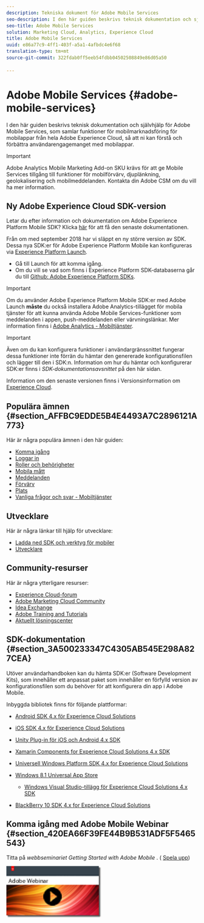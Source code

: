 ```yaml
---
description: Tekniska dokument för Adobe Mobile Services
seo-description: I den här guiden beskrivs teknisk dokumentation och självhjälp för Adobe Mobile Services, som samlar funktioner för mobilmarknadsföring för mobilappar från hela Adobe Experience Cloud, så att ni kan förstå och förbättra användarengagemanget med mobilappar.
seo-title: Adobe Mobile Services
solution: Marketing Cloud, Analytics, Experience Cloud
title: Adobe Mobile Services
uuid: e86a77c9-4ff1-403f-a5a1-4afbdc4e6f68
translation-type: tm+mt
source-git-commit: 322fdab0ff5eeb54fdbb04502508849e86d05a50

---
```



# Adobe Mobile Services {#adobe-mobile-services}

I den här guiden beskrivs teknisk dokumentation och självhjälp för Adobe Mobile Services, som samlar funktioner för mobilmarknadsföring för mobilappar från hela Adobe Experience Cloud, så att ni kan förstå och förbättra användarengagemanget med mobilappar.

>[!IMPORTANT]
>
>Adobe Analytics Mobile Marketing Add-on SKU krävs för att ge Mobile Services tillgång till funktioner för mobilförvärv, djuplänkning, geolokalisering och mobilmeddelanden. Kontakta din Adobe CSM om du vill ha mer information.

## Ny Adobe Experience Cloud SDK-version

Letar du efter information och dokumentation om Adobe Experience Platform Mobile SDK? Klicka [här](https://aep-sdks.gitbook.io/docs/) för att få den senaste dokumentationen.

Från om med september 2018 har vi släppt en ny större version av SDK. Dessa nya SDK:er för Adobe Experience Platform Mobile kan konfigureras via [Experience Platform Launch](https://www.adobe.com/experience-platform/launch.html).

* Gå till Launch för att komma igång.
* Om du vill se vad som finns i Experience Platform SDK-databaserna går du till [Github: Adobe Experience Platform SDKs](https://github.com/Adobe-Marketing-Cloud/acp-sdks).

>[!IMPORTANT]
>
> Om du använder Adobe Experience Platform Mobile SDK:er med Adobe Launch **måste** du också installera Adobe Analytics-tillägget för mobila tjänster för att kunna använda Adobe Mobile Services-funktioner som meddelanden i appen, push-meddelanden eller värvningslänkar. Mer information finns i [Adobe Analytics - Mobiltjänster](https://aep-sdks.gitbook.io/docs/using-mobile-extensions/adobe-analytics-mobile-services).

>[!IMPORTANT]
>
>Även om du kan konfigurera funktioner i användargränssnittet fungerar dessa funktioner inte förrän du hämtar den genererade konfigurationsfilen och lägger till den i SDK:n. Information om hur du hämtar och konfigurerar SDK:er finns i *SDK-dokumentationsavsnittet* på den här sidan.

Information om den senaste versionen finns i Versionsinformation om [Experience Cloud](https://docs.adobe.com/content/help/en/release-notes/experience-cloud/current.html).

## Populära ämnen {#section_AFFBC9EDDE5B4E4493A7C2896121A773}

Här är några populära ämnen i den här guiden:

* [Komma igång](/help/using/gs/gs.md)
* [Loggar in](/help/using/gs/gs-signin.md)
* [Roller och behörigheter](/help/using/gs/c-mob-roles-and-permissions.md)
* [Mobila mått](/help/using/gs/metrics/metrics.md)
* [Meddelanden](/help/using/in-app-messaging/in-app-messaging.md)
* [Förvärv](/help/using/acquisition-main/acquisition-main.md)
* [Plats](/help/using/location/c-location-overview.md)
* [Vanliga frågor och svar - Mobiltjänster](/help/using/faq-mobile.md)

## Utvecklare

Här är några länkar till hjälp för utvecklare:

* [Ladda ned SDK och verktyg för mobiler](/help/using/c-manage-app-settings/c-mob-confg-app/t-config-analytics/download-sdk.md)
* [Utvecklare](https://docs.adobe.com/content/help/en/analytics/implementation/home.html)

## Community-resurser

Här är några ytterligare resurser:

* [Experience Cloud-forum](https://forums.adobe.com/community/experience-cloud)
* [Adobe Marketing Cloud Community](https://helpx.adobe.com/marketing-cloud.html?promoid=KAWSE)
* [Idea Exchange](https://forums.adobe.com/community/experience-cloud/analytics-cloud/analytics)
* [Adobe Training and Tutorials](https://helpx.adobe.com/learning.html?promoid=KAUDK)
* [Aktuellt lösningscenter](https://www.adobe.com/marketing-cloud.html)

## SDK-dokumentation {#section_3A500233347C4305AB545E298A827CEA}

Utöver användarhandboken kan du hämta SDK:er (Software Development Kits), som innehåller ett anpassat paket som innehåller en förfylld version av konfigurationsfilen som du behöver för att konfigurera din app i Adobe Mobile.

Inbyggda bibliotek finns för följande plattformar:

* [Android SDK 4.x för Experience Cloud Solutions](/help/android/overview.md)
* [iOS SDK 4.x för Experience Cloud Solutions](/help/ios/overview.md)
* [Unity Plug-in för iOS och Android 4.x SDK](/help/unity/get-started.md)
* [Xamarin Components for Experience Cloud Solutions 4.x SDK](/help/xamarin/get-started.md)
* [Universell Windows Platform SDK 4.x for Experience Cloud Solutions](/help/universal-windows/overview.md)
* [Windows 8.1 Universal App Store](/help/windows-appstore/overview.md)

   * [Windows Visual Studio-tillägg för Experience Cloud Solutions 4.x SDK](/help/windows-appstore/extensions/win-vse-4x.md)

* [BlackBerry 10 SDK 4.x for Experience Cloud Solutions](/help/blackberry/overview.md)

## Komma igång med Adobe Mobile Webinar {#section_420EA66F39FE44B9B531ADF5F5465543}

Titta på *webbseminariet Getting Started with Adobe Mobile* . ( [Spela upp](https://adobe.ly/PsxCFn))

[  ![](assets/webinar.png) ](https://adobe.ly/PsxCFn)

